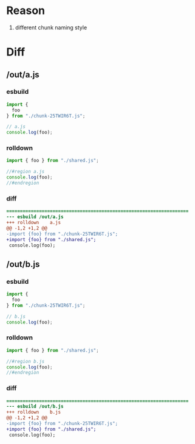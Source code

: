 # Reason
1. different chunk naming style
# Diff
## /out/a.js
### esbuild
```js
import {
  foo
} from "./chunk-25TWIR6T.js";

// a.js
console.log(foo);
```
### rolldown
```js
import { foo } from "./shared.js";

//#region a.js
console.log(foo);
//#endregion

```
### diff
```diff
===================================================================
--- esbuild	/out/a.js
+++ rolldown	a.js
@@ -1,2 +1,2 @@
-import {foo} from "./chunk-25TWIR6T.js";
+import {foo} from "./shared.js";
 console.log(foo);

```
## /out/b.js
### esbuild
```js
import {
  foo
} from "./chunk-25TWIR6T.js";

// b.js
console.log(foo);
```
### rolldown
```js
import { foo } from "./shared.js";

//#region b.js
console.log(foo);
//#endregion

```
### diff
```diff
===================================================================
--- esbuild	/out/b.js
+++ rolldown	b.js
@@ -1,2 +1,2 @@
-import {foo} from "./chunk-25TWIR6T.js";
+import {foo} from "./shared.js";
 console.log(foo);

```